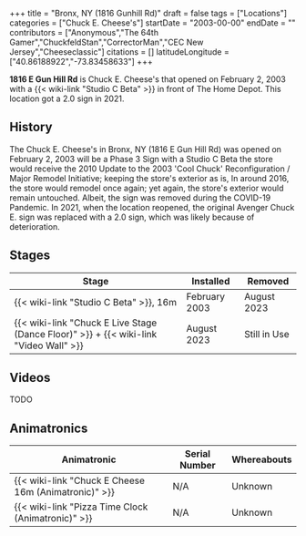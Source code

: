 +++
title = "Bronx, NY (1816 Gunhill Rd)"
draft = false
tags = ["Locations"]
categories = ["Chuck E. Cheese's"]
startDate = "2003-00-00"
endDate = ""
contributors = ["Anonymous","The 64th Gamer","ChuckfeldStan","CorrectorMan","CEC New Jersey","Cheeseclassic"]
citations = []
latitudeLongitude = ["40.86188922","-73.83458633"]
+++

**1816 E Gun Hill Rd** is Chuck E. Cheese's that opened on February 2, 2003 with a {{< wiki-link "Studio C Beta" >}} in front of The Home Depot. This location got a 2.0 sign in 2021.

## History

The Chuck E. Cheese's in Bronx, NY (1816 E Gun Hill Rd) was opened on February 2, 2003 will be a Phase 3 Sign with a Studio C Beta the store would receive the 2010 Update to the 2003 'Cool Chuck' Reconfiguration / Major Remodel Initiative; keeping the store's exterior as is, In around 2016, the store would remodel once again; yet again, the store's exterior would remain untouched. Albeit, the sign was removed during the COVID-19 Pandemic. In 2021, when the location reopened, the original Avenger Chuck E. sign was replaced with a 2.0 sign, which was likely because of deterioration.

## Stages

| Stage                                                                                             | Installed     | Removed      |
|---------------------------------------------------------------------------------------------------|---------------|--------------|
| {{< wiki-link "Studio C Beta" >}}, 16m                                                      | February 2003 | August 2023  |
| {{< wiki-link "Chuck E Live Stage (Dance Floor)" >}} + {{< wiki-link "Video Wall" >}} | August 2023   | Still in Use |

## Videos

TODO

## Animatronics

| Animatronic                                                | Serial Number | Whereabouts |
|------------------------------------------------------------|---------------|-------------|
| {{< wiki-link "Chuck E Cheese 16m (Animatronic)" >}} | N/A           | Unknown     |
| {{< wiki-link "Pizza Time Clock (Animatronic)" >}}   | N/A           | Unknown     |